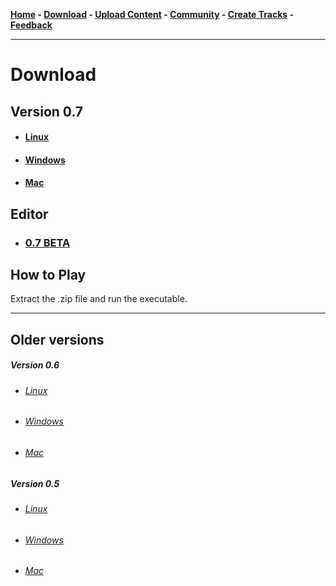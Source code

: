 **[Home](https://libre-trainsim.de)  -  [Download](https://libre-trainsim.de/download)  -  [Upload Content](https://libre-trainsim.de/upload-content)  -  [Community](https://libre-trainsim.de/community)  -  [Create Tracks](https://github.com/Jean28518/Libre-TrainSim/wiki/Building-Tracks-for-Libre-TrainSim---Official-Documentation)  -  [Feedback](https://libre-trainsim.de/feedback)**

***

# Download

## Version 0.7

- #### [Linux](https://github.com/Jean28518/Libre-TrainSim/releases/download/v0.7/Linux.zip)
- #### [Windows](https://github.com/Jean28518/Libre-TrainSim/releases/download/v0.7/Windows.zip)
- #### [Mac](https://github.com/Jean28518/Libre-TrainSim/releases/download/v0.7/Mac.zip)

## Editor

- ### [0.7 BETA](https://www.server-jean.de/LibreTrainSim/0.7/LibreTrainSimEditor.zip)

## How to Play

Extract the .zip file and run the executable.

***

## Older versions

##### Version 0.6

- ###### [Linux](https://github.com/Jean28518/Libre-TrainSim/releases/download/v0.6/Libre_TrainSim_Linux_v0_6.zip)
- ###### [Windows](https://github.com/Jean28518/Libre-TrainSim/releases/download/v0.6/Libre_TrainSim_Windows_v0_6.zip)
- ###### [Mac](https://github.com/Jean28518/Libre-TrainSim/releases/download/v0.6/Libre_TrainSim_Mac_v0_6.zip)

##### Version 0.5
- ###### [Linux](https://github.com/Jean28518/Libre-TrainSim/releases/download/v0.5.1/LTS_Demo_Linux.zip)
- ###### [Windows](https://github.com/Jean28518/Libre-TrainSim/releases/download/v0.5.1/LTS_Demo_Win.zip)
- ###### [Mac](https://github.com/Jean28518/Libre-TrainSim/releases/download/v0.5.1/LTS_Demo_Mac.zip)
